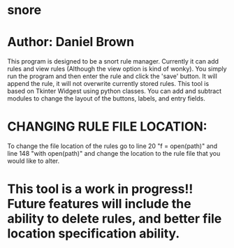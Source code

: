 # snore
# Author: Daniel Brown
This program is designed to be a snort rule manager. Currently it can add rules and view rules (Although the view option is kind of wonky).
You simply run the program and then enter the rule and click the 'save' button. It will append the rule, it will not overwrite currently
stored rules. 
This tool is based on Tkinter Widgest using python classes. You can add and subtract modules to change the layout of the buttons, labels, and entry fields.

# CHANGING RULE FILE LOCATION:
To change the file location of the rules go to line 20 "f = open(path)" and line 148 "with open(path)"  and change the location to the rule file that you would like to alter.

# This tool is a work in progress!! Future features will include the ability to delete rules, and better file location specification ability.
